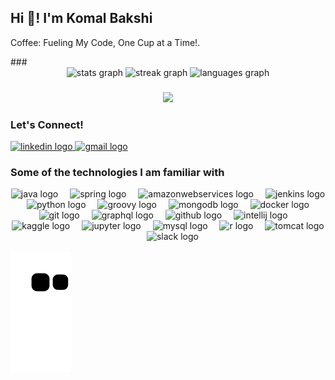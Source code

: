 <h2 align="left">Hi 👋! I'm Komal Bakshi</h2>
<p align="left">Coffee: Fueling My Code, One Cup at a Time!.</p>
###

<div align="center">
  <img src="https://github-readme-stats.vercel.app/api?username=komal98&hide_title=false&hide_rank=true&show_icons=true&include_all_commits=true&count_private=true&disable_animations=false&theme=radical&locale=en&hide_border=false" height="150" alt="stats graph"  />
  <img src="https://streak-stats.demolab.com?user=komal98&locale=en&mode=daily&theme=radical&hide_border=false&border_radius=5" height="150" alt="streak graph"  />
  <img src="https://github-readme-stats.vercel.app/api/top-langs?username=komal98&locale=en&hide_title=false&layout=compact&card_width=320&langs_count=5&theme=radical&hide_border=false&custom_title=Languages" height="150" alt="languages graph"  />
</div>

###

<div align="center">
  <img height="100" src="https://media.giphy.com/media/NCpVljfcZTKa4/giphy.gif"  />
</div>

###
<h3 align="left">Let's Connect!</h3>
<div align="left">
  <a href="https://www.linkedin.com/in/komal-bakshi/" target="_blank">
    <img src="https://img.shields.io/static/v1?message=LinkedIn&logo=linkedin&label=&color=0077B5&logoColor=white&labelColor=&style=for-the-badge" height="35" alt="linkedin logo"  />
  </a>
  <a href="mailto:kbakshi98@gmail.com" target="_blank">
    <img src="https://img.shields.io/static/v1?message=Gmail&logo=gmail&label=&color=D14836&logoColor=white&labelColor=&style=for-the-badge" height="35" alt="gmail logo"  />
  </a>
</div>

###

###
<h3 align="left">Some of the technologies I am familiar with</h3>
<div align="center">
  <img src="https://cdn.jsdelivr.net/gh/devicons/devicon/icons/java/java-original.svg" height="45" alt="java logo"  />
  <img width="11" />
  <img src="https://cdn.jsdelivr.net/gh/devicons/devicon/icons/spring/spring-original.svg" height="45" alt="spring logo"  />
  <img width="11" />
  <img src="https://cdn.jsdelivr.net/gh/devicons/devicon/icons/amazonwebservices/amazonwebservices-original.svg" height="45" alt="amazonwebservices logo"  />
  <img width="11" />
  <img src="https://cdn.jsdelivr.net/gh/devicons/devicon/icons/jenkins/jenkins-line.svg" height="45" alt="jenkins logo"  />
  <img width="11" />
  <img src="https://cdn.jsdelivr.net/gh/devicons/devicon/icons/python/python-original.svg" height="45" alt="python logo"  />
  <img width="11" />
  <img src="https://cdn.jsdelivr.net/gh/devicons/devicon/icons/groovy/groovy-original.svg" height="45" alt="groovy logo"  />
  <img width="11" />
  <img src="https://cdn.jsdelivr.net/gh/devicons/devicon/icons/mongodb/mongodb-original.svg" height="45" alt="mongodb logo"  />
  <img width="11" />
  <img src="https://cdn.jsdelivr.net/gh/devicons/devicon/icons/docker/docker-original.svg" height="45" alt="docker logo"  />
  <img width="11" />
  <img src="https://cdn.jsdelivr.net/gh/devicons/devicon/icons/git/git-original.svg" height="45" alt="git logo"  />
  <img width="11" />
  <img src="https://cdn.jsdelivr.net/gh/devicons/devicon/icons/graphql/graphql-plain.svg" height="45" alt="graphql logo"  />
  <img width="11" />
  <img src="https://cdn.jsdelivr.net/gh/devicons/devicon/icons/github/github-original.svg" height="45" alt="github logo"  />
  <img width="11" />
  <img src="https://cdn.jsdelivr.net/gh/devicons/devicon/icons/intellij/intellij-original.svg" height="45" alt="intellij logo"  />
  <img width="11" />
  <img src="https://cdn.jsdelivr.net/gh/devicons/devicon/icons/kaggle/kaggle-original.svg" height="45" alt="kaggle logo"  />
  <img width="11" />
  <img src="https://cdn.jsdelivr.net/gh/devicons/devicon/icons/jupyter/jupyter-original.svg" height="45" alt="jupyter logo"  />
  <img width="11" />
  <img src="https://cdn.jsdelivr.net/gh/devicons/devicon/icons/mysql/mysql-original.svg" height="45" alt="mysql logo"  />
  <img width="11" />
  <img src="https://cdn.jsdelivr.net/gh/devicons/devicon/icons/r/r-original.svg" height="45" alt="r logo"  />
  <img width="11" />
  <img src="https://cdn.jsdelivr.net/gh/devicons/devicon/icons/tomcat/tomcat-original.svg" height="45" alt="tomcat logo"  />
  <img width="11" />
  <img src="https://cdn.jsdelivr.net/gh/devicons/devicon/icons/slack/slack-original.svg" height="45" alt="slack logo"  />
</div>

<br clear="both">

<img src="https://github.com/komal98/komal98/blob/output/snake.svg" alt="Snake animation" />

###

<br clear="both">

###
